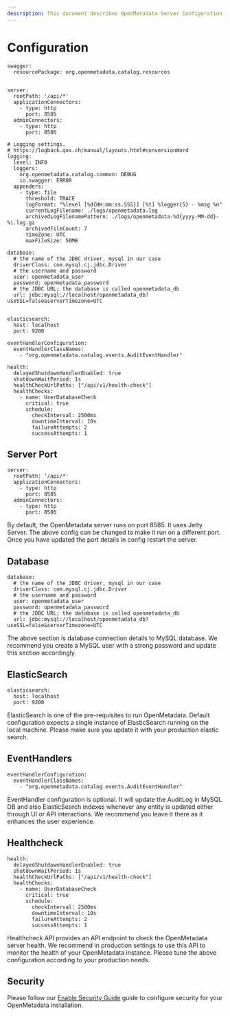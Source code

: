 ```yaml
---
description: This document describes OpenMetadata Server Configuration
---
```


# Configuration

```
swagger:
  resourcePackage: org.openmetadata.catalog.resources


server:
  rootPath: '/api/*'
  applicationConnectors:
    - type: http
      port: 8585
  adminConnectors:
    - type: http
      port: 8586

# Logging settings.
# https://logback.qos.ch/manual/layouts.html#conversionWord
logging:
  level: INFO
  loggers:
    org.openmetadata.catalog.common: DEBUG
    io.swagger: ERROR
  appenders:
    - type: file
      threshold: TRACE
      logFormat: "%level [%d{HH:mm:ss.SSS}] [%t] %logger{5} - %msg %n"
      currentLogFilename: ./logs/openmetadata.log
      archivedLogFilenamePattern: ./logs/openmetadata-%d{yyyy-MM-dd}-%i.log.gz
      archivedFileCount: 7
      timeZone: UTC
      maxFileSize: 50MB

database:
  # the name of the JDBC driver, mysql in our case
  driverClass: com.mysql.cj.jdbc.Driver
  # the username and password
  user: openmetadata_user
  password: openmetadata_password
  # the JDBC URL; the database is called openmetadata_db
  url: jdbc:mysql://localhost/openmetadata_db?useSSL=false&serverTimezone=UTC


elasticsearch:
  host: localhost
  port: 9200

eventHandlerConfiguration:
  eventHandlerClassNames:
    - "org.openmetadata.catalog.events.AuditEventHandler"

health:
  delayedShutdownHandlerEnabled: true
  shutdownWaitPeriod: 1s
  healthCheckUrlPaths: ["/api/v1/health-check"]
  healthChecks:
    - name: UserDatabaseCheck
      critical: true
      schedule:
        checkInterval: 2500ms
        downtimeInterval: 10s
        failureAttempts: 2
        successAttempts: 1
```

## Server Port

```
server:
  rootPath: '/api/*'
  applicationConnectors:
    - type: http
      port: 8585
  adminConnectors:
    - type: http
      port: 8586
```

By default, the OpenMetadata server runs on port 8585. It uses Jetty Server. The above config can be changed to make it run on a different port. Once you have updated the port details in config restart the server.

## Database

```
database:
  # the name of the JDBC driver, mysql in our case
  driverClass: com.mysql.cj.jdbc.Driver
  # the username and password
  user: openmetadata_user
  password: openmetadata_password
  # the JDBC URL; the database is called openmetadata_db
  url: jdbc:mysql://localhost/openmetadata_db?useSSL=false&serverTimezone=UTC
```

The above section is database connection details to MySQL database. We recommend you create a MySQL user with a strong password and update this section accordingly.

## ElasticSearch

```
elasticsearch:
  host: localhost
  port: 9200
```

ElasticSearch is one of the pre-requisites to run OpenMetadata. Default configuration expects a single instance of ElasticSearch running on the local machine. Please make sure you update it with your production elastic search.

## EventHandlers

```
eventHandlerConfiguration:
  eventHandlerClassNames:
    - "org.openmetadata.catalog.events.AuditEventHandler"
```

EventHandler configuration is optional. It will update the AuditLog in MySQL DB and also ElasticSearch indexes whenever any entity is updated either through UI or API interactions. We recommend you leave it there as it enhances the user experience.

## Healthcheck

```
health:
  delayedShutdownHandlerEnabled: true
  shutdownWaitPeriod: 1s
  healthCheckUrlPaths: ["/api/v1/health-check"]
  healthChecks:
    - name: UserDatabaseCheck
      critical: true
      schedule:
        checkInterval: 2500ms
        downtimeInterval: 10s
        failureAttempts: 2
        successAttempts: 1
```

Healthcheck API provides an API endpoint to check the OpenMetadata server health. We recommend in production settings to use this API to monitor the health of your OpenMetadata instance. Please tune the above configuration according to your production needs.

## Security

Please follow our [Enable Security Guide](https://docs.open-metadata.org/install/enable-security) guide to configure security for your OpenMetadata installation.
